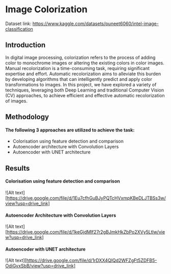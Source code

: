# Image Colorization
Dataset link: https://www.kaggle.com/datasets/puneet6060/intel-image-classification

## Introduction
In digital image processing, colorization refers to the process of adding color to monochrome images or altering the existing colors in color images. Manual recolorization is a time-consuming task, requiring significant expertise and effort. Automatic recolorization aims to alleviate this burden by developing algorithms that can intelligently predict and apply color transformations to images.
In this project, we have explored a variety of techniques, leveraging both Deep Learning and traditional Computer Vision (CV) approaches, to achieve efficient and effective automatic recolorization of images.


## Methodology
#### The following 3 approaches are utilized to achieve the task:
 - Colorisation using feature detection and comparison
 - Autoencoder architecture with Convolution Layers
 - Autoencoder with UNET architecture


## Results
#### Colorisation using feature detection and comparison
![Alt text][https://drive.google.com/file/d/1Eu7cfhGuBJyPQTcHVxmpKBeDLJTBSs3w/view?usp=drive_link]

#### Autoencoder Architecture with Convolution Layers
![Alt text][https://drive.google.com/file/d/1keGjdMlf27r2gBJmkHkZbPo2XVy5Ltlw/view?usp=drive_link]

#### Autoencoder with UNET architecture
![Alt text][https://drive.google.com/file/d/1rDXX4QIQd2WFZgFt5ZDFB5-OdiGvxSbB/view?usp=drive_link]


